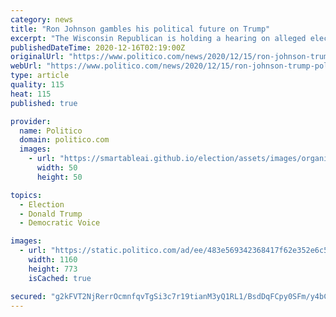 ```yaml
---
category: news
title: "Ron Johnson gambles his political future on Trump"
excerpt: "The Wisconsin Republican is holding a hearing on alleged election “irregularities” even after Biden secured an Electoral College victory."
publishedDateTime: 2020-12-16T02:19:00Z
originalUrl: "https://www.politico.com/news/2020/12/15/ron-johnson-trump-political-future-445871"
webUrl: "https://www.politico.com/news/2020/12/15/ron-johnson-trump-political-future-445871"
type: article
quality: 115
heat: 115
published: true

provider:
  name: Politico
  domain: politico.com
  images:
    - url: "https://smartableai.github.io/election/assets/images/organizations/politico.com-50x50.jpg"
      width: 50
      height: 50

topics:
  - Election
  - Donald Trump
  - Democratic Voice

images:
  - url: "https://static.politico.com/ad/ee/483e569342368417f62e352e6c56/201215-ron-johnson-trump-ap-773.jpg"
    width: 1160
    height: 773
    isCached: true

secured: "g2kFVT2NjRerrOcmnfqvTgSi3c7r19tianM3yQ1RL1/BsdDqFCpy0SFm/y4bCIV2iA2Hjs9AToTxhOMWIrK/Z0iGux4bd0qwhSCCmzTnsSCC0J9QLE/kAbfTfmdX/SL+Et2UPN2NdKT+6jMFT2OR4k1wyylvVsrocI9afg+jDvs+nMkgB2UZ8cfC5jUnPXnS83yQyf5g7ToYBoGEm57VG0a/1C41Gkq11dwaW4o+2JjsPR0eha8/a7mpTYLdLs+yLTAgf41BiFlLkpaprEiPMGvf644XrwyHC6I1BiGJ+KhavwLXvriixN7ToQonBaXS8yvaMRmPnF3K/LTr3FWPuktUPCntBDGJfWcoev78b0g=;n50HbgMDHZn1l1nkm9zHrw=="
---
```


